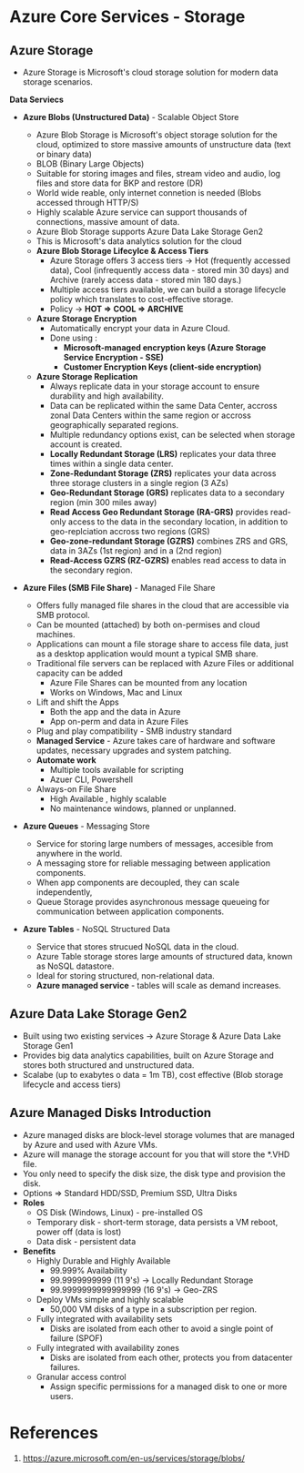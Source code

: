 # Azure Core Services - Storage


## Azure Storage

* Azure Storage is Microsoft's cloud storage solution for modern data storage scenarios.

**Data Serviecs**

* **Azure Blobs (Unstructured Data)** - Scalable Object Store
    - Azure Blob Storage is Microsoft's object storage solution for the cloud, optimized to store massive amounts of unstructure data (text or binary data)
    - BLOB (Binary Large Objects)
    - Suitable for storing images and files, stream video and audio, log files and store data for BKP and restore (DR)
    - World wide reable, only internet connetion is needed (Blobs accessed through HTTP/S)
    - Highly scalable Azure service can support thousands of connections, massive amount of data.
    - Azure Blob Storage supports Azure Data Lake Storage Gen2
    - This is Microsoft's data analytics solution for the cloud
    - **Azure Blob Storage Lifecylce & Access Tiers**
        * Azure Storage offers 3 access tiers -> Hot (frequently accessed data), Cool (infrequently access data - stored min 30 days) and Archive (rarely access data - stored min 180 days.)
        * Multiple access tiers available, we can build a storage lifecycle policy which translates to cost-effective storage.
        * Policy -> **HOT => COOL => ARCHIVE**
    - **Azure Storage Encryption**
        * Automatically encrypt your data in Azure Cloud.
        * Done using :
            - **Microsoft-managed encryption keys (Azure Storage Service Encryption - SSE)**
            - **Customer Encryption Keys (client-side encryption)**
    - **Azure Storage Replication**
        * Always replicate data in your storage account to ensure durability and high availability.
        * Data can be replicated within the same Data Center, accross zonal Data Centers within the same region or accross geographically separated regions.
        * Multiple redundancy options exist, can be selected when storage account is created.
        * **Locally Redundant Storage (LRS)** replicates your data three times within a single data center.
        * **Zone-Redundant Storage (ZRS)** replicates your data across three storage clusters in a single region (3 AZs)
        * **Geo-Redundant Storage (GRS)** replicates data to a secondary region (min 300 miles away)
        * **Read Access Geo Redundant Storage (RA-GRS)** provides read-only access to the data in the secondary location, in addition to geo-replciation accross two regions (GRS)
        * **Geo-zone-redundant Storage (GZRS)** combines ZRS and GRS, data in 3AZs (1st region) and in a (2nd region)
        * **Read-Access GZRS (RZ-GZRS)** enables read access to data in the secondary region.

* **Azure Files (SMB File Share)** - Managed File Share
    - Offers fully managed file shares in the cloud that are accessible via SMB protocol.
    - Can be mounted (attached) by both on-permises and cloud machines.
    - Applications can mount a file storage share to access file data, just as a desktop application would mount a typical SMB share.
    - Traditional file servers can be replaced with Azure Files or additional capacity can be added
        * Azure File Shares can be mounted from any location
        * Works on Windows, Mac and Linux
    - Lift and shift the Apps
        * Both the app and the data in Azure
        * App on-perm and data in Azure Files
    - Plug and play compatibility - SMB industry standard
    - **Managed Service** - Azure takes care of hardware and software updates, necessary upgrades and system patching.
    - **Automate work** 
        * Multiple tools available for scripting
        * Azuer CLI, Powershell
    - Always-on File Share
        * High Available , highly scalable
        * No maintenance windows, planned or unplanned.
* **Azure Queues** - Messaging Store
    - Service for storing large numbers of messages, accesible from anywhere in the world.
    - A messaging store for reliable messaging between application components.
    - When app components are decoupled, they can scale independently,
    - Queue Storage provides asynchronous message queueing for communication between application components.
* **Azure Tables** - NoSQL Structured Data 
    - Service that stores strucued NoSQL data in the cloud.
    - Azure Table storage stores large amounts of structured data, known as NoSQL datastore. 
    - Ideal for storing structured, non-relational data.
    - **Azure managed service** - tables will scale as demand increases.

## Azure Data Lake Storage Gen2

* Built using two existing services -> Azure Storage & Azure Data Lake Storage Gen1
* Provides big data analytics capabilities, built on Azure Storage and stores both structured and unstructured data.
* Scalabe (up to exabytes o data = 1m TB), cost effective (Blob storage lifecycle and access tiers)


## Azure Managed Disks Introduction

* Azure managed disks are block-level storage volumes that are managed by Azure and used with Azure VMs.
* Azure will manage the storage account for you that will store the *.VHD file.
* You only need to specify the disk size, the disk type and provision the disk.
* Options => Standard HDD/SSD, Premium SSD, Ultra Disks
* **Roles**
    - OS Disk (Windows, Linux) - pre-installed OS
    - Temporary disk - short-term storage, data persists a VM reboot, power off (data is lost)
    - Data disk - persistent data
* **Benefits**
    - Highly Durable and Highly Available
        * 99.999% Availability
        * 99.9999999999 (11 9's) -> Locally Redundant Storage
        * 99.9999999999999999 (16 9's) -> Geo-ZRS
    - Deploy VMs simple and highly scalable
        * 50,000 VM disks of a type in a subscription per region.
    - Fully integrated with availability sets
        * Disks are isolated from each other to avoid a single point of failure (SPOF)
    - Fully integrated with availability zones
        * Disks are isolated from each other, protects you from datacenter failures.
    - Granular access control
        * Assign specific permissions for a managed disk to one or more users.

# References

1. https://azure.microsoft.com/en-us/services/storage/blobs/